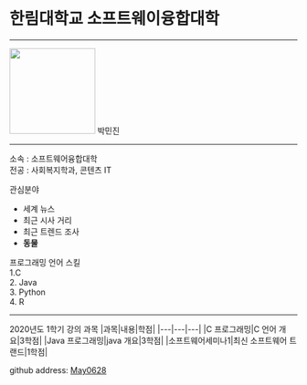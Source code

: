 # 한림대학교 소프트웨이융합대학
---
<img src=KakaoTalk_20200424_154821172_22.png height=150 widht=150>
박민진

---

소속 : 소프트웨어융합대학   
전공 : 사회복지학과, 콘텐츠 IT

관심분야   
* 세계 뉴스
* 최근 시사 거리
* 최근 트렌드 조사
* **동물**

프로그래밍 언어 스킬   
1.C   
2. Java   
3. Python   
4. R   

----------------------------

2020년도 1학기 강의 과목
|과목|내용|학점|
|---|---|---|
|C 프로그래밍|C 언어 개요|3학점|
|Java 프로그래밍|java 개요|3학점|
|소프트웨어세미나1|최신 소프트웨어 트랜드|1학점|

github address: [May0628][github]

[github]:http://github.com/May0628
